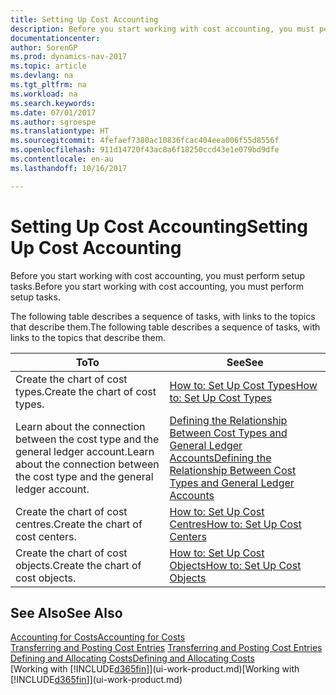 ```yaml
---
title: Setting Up Cost Accounting
description: Before you start working with cost accounting, you must perform setup tasks.
documentationcenter: 
author: SorenGP
ms.prod: dynamics-nav-2017
ms.topic: article
ms.devlang: na
ms.tgt_pltfrm: na
ms.workload: na
ms.search.keywords: 
ms.date: 07/01/2017
ms.author: sgroespe
ms.translationtype: HT
ms.sourcegitcommit: 4fefaef7380ac10836fcac404eea006f55d8556f
ms.openlocfilehash: 911d14720f43ac8a6f18250ccd43e1e079bd9dfe
ms.contentlocale: en-au
ms.lasthandoff: 10/16/2017

---
```

# <a name="setting-up-cost-accounting"></a><span data-ttu-id="1c497-103">Setting Up Cost Accounting</span><span class="sxs-lookup"><span data-stu-id="1c497-103">Setting Up Cost Accounting</span></span>
<span data-ttu-id="1c497-104">Before you start working with cost accounting, you must perform setup tasks.</span><span class="sxs-lookup"><span data-stu-id="1c497-104">Before you start working with cost accounting, you must perform setup tasks.</span></span>  

 <span data-ttu-id="1c497-105">The following table describes a sequence of tasks, with links to the topics that describe them.</span><span class="sxs-lookup"><span data-stu-id="1c497-105">The following table describes a sequence of tasks, with links to the topics that describe them.</span></span>

|<span data-ttu-id="1c497-106">To</span><span class="sxs-lookup"><span data-stu-id="1c497-106">To</span></span>|<span data-ttu-id="1c497-107">See</span><span class="sxs-lookup"><span data-stu-id="1c497-107">See</span></span>|  
|--------|---------|  
|<span data-ttu-id="1c497-108">Create the chart of cost types.</span><span class="sxs-lookup"><span data-stu-id="1c497-108">Create the chart of cost types.</span></span>|[<span data-ttu-id="1c497-109">How to: Set Up Cost Types</span><span class="sxs-lookup"><span data-stu-id="1c497-109">How to: Set Up Cost Types</span></span>](finance-how-to-set-up-cost-types.md)|  
|<span data-ttu-id="1c497-110">Learn about the connection between the cost type and the general ledger account.</span><span class="sxs-lookup"><span data-stu-id="1c497-110">Learn about the connection between the cost type and the general ledger account.</span></span>|[<span data-ttu-id="1c497-111">Defining the Relationship Between Cost Types and General Ledger Accounts</span><span class="sxs-lookup"><span data-stu-id="1c497-111">Defining the Relationship Between Cost Types and General Ledger Accounts</span></span>](finance-defining-the-relationship-between-cost-types-and-general-ledger-accounts.md)|  
|<span data-ttu-id="1c497-112">Create the chart of cost centres.</span><span class="sxs-lookup"><span data-stu-id="1c497-112">Create the chart of cost centers.</span></span>|[<span data-ttu-id="1c497-113">How to: Set Up Cost Centres</span><span class="sxs-lookup"><span data-stu-id="1c497-113">How to: Set Up Cost Centers</span></span>](finance-how-to-set-up-cost-centers.md)|  
|<span data-ttu-id="1c497-114">Create the chart of cost objects.</span><span class="sxs-lookup"><span data-stu-id="1c497-114">Create the chart of cost objects.</span></span>|[<span data-ttu-id="1c497-115">How to: Set Up Cost Objects</span><span class="sxs-lookup"><span data-stu-id="1c497-115">How to: Set Up Cost Objects</span></span>](finance-how-to-set-up-cost-objects.md)|  

## <a name="see-also"></a><span data-ttu-id="1c497-116">See Also</span><span class="sxs-lookup"><span data-stu-id="1c497-116">See Also</span></span>  
[<span data-ttu-id="1c497-117">Accounting for Costs</span><span class="sxs-lookup"><span data-stu-id="1c497-117">Accounting for Costs</span></span>](finance-manage-cost-accounting.md)  
<span data-ttu-id="1c497-118">[Transferring and Posting Cost Entries](finance-transfer-and-post-cost-entries.md) </span><span class="sxs-lookup"><span data-stu-id="1c497-118">[Transferring and Posting Cost Entries](finance-transfer-and-post-cost-entries.md) </span></span>  
[<span data-ttu-id="1c497-119">Defining and Allocating Costs</span><span class="sxs-lookup"><span data-stu-id="1c497-119">Defining and Allocating Costs</span></span>](finance-define-and-allocate-costs.md)  
<span data-ttu-id="1c497-120">[Working with [!INCLUDE[d365fin](includes/d365fin_md.md)]](ui-work-product.md)</span><span class="sxs-lookup"><span data-stu-id="1c497-120">[Working with [!INCLUDE[d365fin](includes/d365fin_md.md)]](ui-work-product.md)</span></span>

